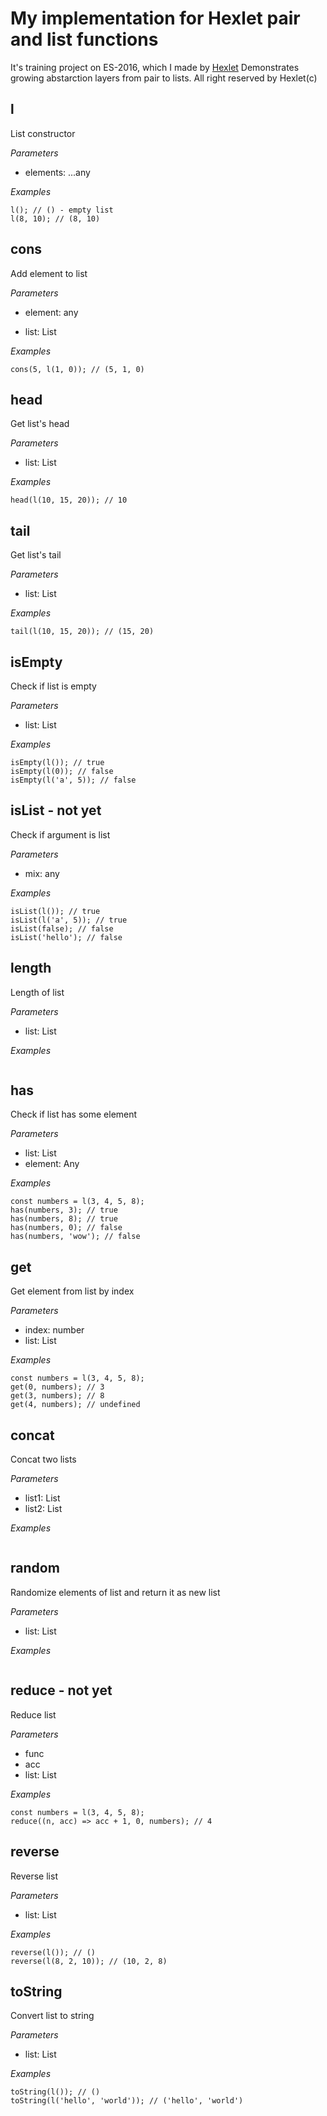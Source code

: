 # My implementation for Hexlet pair and list functions
It's training project on ES-2016, which I made by [Hexlet](https://ru.hexlet.io/?ref=161019)
Demonstrates growing abstarction layers from pair to lists.
All right reserved by Hexlet(c)

## l

List constructor

*Parameters*

+ elements: ...any

*Examples*

```
l(); // () - empty list
l(8, 10); // (8, 10)
```

## cons

Add element to list

*Parameters*

+ element: any
* list: List

*Examples*
```
cons(5, l(1, 0)); // (5, 1, 0)
```

## head

Get list's head

*Parameters*

+ list: List

*Examples*
```
head(l(10, 15, 20)); // 10
```

## tail

Get list's tail

*Parameters*

+ list: List

*Examples*
```
tail(l(10, 15, 20)); // (15, 20)
```

## isEmpty

Check if list is empty

*Parameters*

+ list: List

*Examples*
```
isEmpty(l()); // true
isEmpty(l(0)); // false
isEmpty(l('a', 5)); // false
```

## isList - not yet

Check if argument is list

*Parameters*

+ mix: any

*Examples*
```
isList(l()); // true
isList(l('a', 5)); // true
isList(false); // false
isList('hello'); // false
```

## length

Length of list

*Parameters*

+ list: List

*Examples*
```
```

## has

Check if list has some element

*Parameters*

+ list: List
+ element: Any

*Examples*
```
const numbers = l(3, 4, 5, 8);
has(numbers, 3); // true
has(numbers, 8); // true
has(numbers, 0); // false
has(numbers, 'wow'); // false
```

## get

Get element from list by index

*Parameters*

+ index: number
+ list: List

*Examples*
```
const numbers = l(3, 4, 5, 8);
get(0, numbers); // 3
get(3, numbers); // 8
get(4, numbers); // undefined
```

## concat

Concat two lists

*Parameters*

+ list1: List
+ list2: List

*Examples*
```
```

## random

Randomize elements of list and return it as new list

*Parameters*

+ list: List

*Examples*
```
```

## reduce - not yet

Reduce list

*Parameters*

+ func
+ acc
+ list: List

*Examples*
```
const numbers = l(3, 4, 5, 8);
reduce((n, acc) => acc + 1, 0, numbers); // 4
```

## reverse

Reverse list

*Parameters*

+ list: List

*Examples*
```
reverse(l()); // ()
reverse(l(8, 2, 10)); // (10, 2, 8)
```

## toString

Convert list to string

*Parameters*

+ list: List

*Examples*
```
toString(l()); // ()
toString(l('hello', 'world')); // ('hello', 'world')
```

